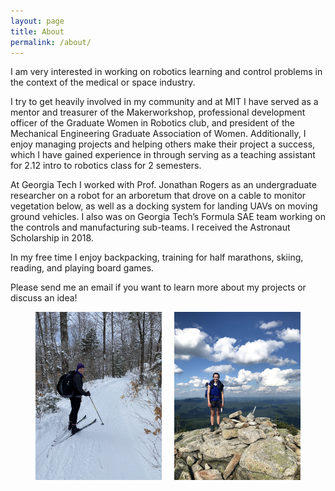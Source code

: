 ```yaml
---
layout: page
title: About
permalink: /about/
---
```


<p> I am very interested in working on robotics learning and control problems in the context of the medical or space industry.</p>
<!-- to create solutions to challenges -->

<p>I try to get heavily involved in my community and at MIT I have served as a mentor and treasurer of the Makerworkshop, professional development officer of the Graduate Women in Robotics club, and president of the Mechanical Engineering Graduate Association of Women. Additionally, I enjoy managing projects and helping others make their project a success, which I have gained experience in through serving as a teaching assistant for 2.12 intro to robotics class for 2 semesters.</p>


<p> At Georgia Tech I worked with Prof. Jonathan Rogers as an undergraduate researcher on a robot for an arboretum that drove on a cable to monitor vegetation below, as well as a docking system for landing UAVs on moving ground vehicles. I also was on Georgia Tech’s Formula SAE team working on the controls and manufacturing sub-teams. I received the Astronaut Scholarship in 2018.</p>

<p> In my free time I enjoy backpacking, training for half marathons, skiing, reading, and playing board games. </p>

<p> Please send me an email if you want to learn more about my projects or discuss an idea!</p>


<style>
  
    .image-container {
        display: flex;
        justify-content: center;
        align-items: center;
        gap: 20px;
    }

    .image-container img {
        width: 40%; /* Adjust the width as needed */
        height: auto; /* Maintain aspect ratio */
    }
</style>

<div class="image-container">
    <img src="/assets/xc_ski.jpg" alt="Image 1">
    <img src="/assets/backpacking.jpg" alt="Image 2">
</div>